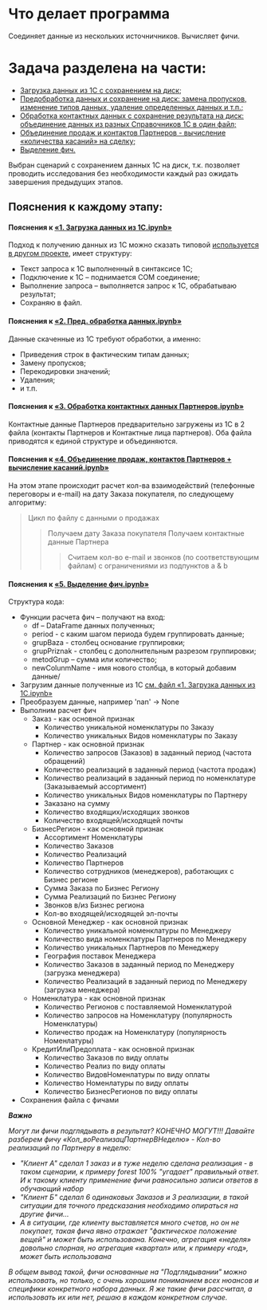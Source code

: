 # Что делает программа
Соединяет данные из нескольких источничников.
Вычисляет фичи.


# Задача разделена на части:
- [Загрузка данных из 1С с сохранением на диск](https://github.com/e-korobkov/ETL-processing/edit/master/README.md#%D0%BF%D0%BE%D1%8F%D1%81%D0%BD%D0%B5%D0%BD%D0%B8%D1%8F-%D0%BA-1-%D0%B7%D0%B0%D0%B3%D1%80%D1%83%D0%B7%D0%BA%D0%B0-%D0%B4%D0%B0%D0%BD%D0%BD%D1%8B%D1%85-%D0%B8%D0%B7-1%D1%81ipynb);
- [Предобработка данных и сохранение на диск: замена пропусков, изменение типов данных, удаление определенных данных и т.п.;](https://github.com/e-korobkov/ETL-processing/edit/master/README.md#%D0%BF%D0%BE%D1%8F%D1%81%D0%BD%D0%B5%D0%BD%D0%B8%D1%8F-%D0%BA-2-%D0%BF%D1%80%D0%B5%D0%B4-%D0%BE%D0%B1%D1%80%D0%B0%D0%B1%D0%BE%D1%82%D0%BA%D0%B0-%D0%B4%D0%B0%D0%BD%D0%BD%D1%8B%D1%85ipynb)
- [Обработка контактных данных с сохранение результата на диск: объединение данных из разных Справочников 1С в один файл;](https://github.com/e-korobkov/ETL-processing/edit/master/README.md#%D0%BF%D0%BE%D1%8F%D1%81%D0%BD%D0%B5%D0%BD%D0%B8%D1%8F-%D0%BA-3-%D0%BE%D0%B1%D1%80%D0%B0%D0%B1%D0%BE%D1%82%D0%BA%D0%B0-%D0%BA%D0%BE%D0%BD%D1%82%D0%B0%D0%BA%D1%82%D0%BD%D1%8B%D1%85-%D0%B4%D0%B0%D0%BD%D0%BD%D1%8B%D1%85-%D0%BF%D0%B0%D1%80%D1%82%D0%BD%D0%B5%D1%80%D0%BE%D0%B2ipynb)
- [Объединение продаж и контактов Партнеров - вычисление «количества касаний» на сделку;](https://github.com/e-korobkov/ETL-processing/edit/master/README.md#%D0%BF%D0%BE%D1%8F%D1%81%D0%BD%D0%B5%D0%BD%D0%B8%D1%8F-%D0%BA-4-%D0%BE%D0%B1%D1%8A%D0%B5%D0%B4%D0%B8%D0%BD%D0%B5%D0%BD%D0%B8%D0%B5-%D0%BF%D1%80%D0%BE%D0%B4%D0%B0%D0%B6-%D0%BA%D0%BE%D0%BD%D1%82%D0%B0%D0%BA%D1%82%D0%BE%D0%B2-%D0%BF%D0%B0%D1%80%D1%82%D0%BD%D0%B5%D1%80%D0%BE%D0%B2--%D0%B2%D1%8B%D1%87%D0%B8%D1%81%D0%BB%D0%B5%D0%BD%D0%B8%D0%B5-%D0%BA%D0%B0%D1%81%D0%B0%D0%BD%D0%B8%D0%B9ipynb)
- [Выделение фич.](https://github.com/e-korobkov/ETL-processing/edit/master/README.md#%D0%BF%D0%BE%D1%8F%D1%81%D0%BD%D0%B5%D0%BD%D0%B8%D1%8F-%D0%BA-5-%D0%B2%D1%8B%D0%B4%D0%B5%D0%BB%D0%B5%D0%BD%D0%B8%D0%B5-%D1%84%D0%B8%D1%87ipynb)

Выбран сценарий с сохранением данных 1С на диск, т.к. позволяет проводить исследования без необходимости каждый раз ожидать завершения предыдущих этапов.

## Пояснения к каждому этапу:
#### Пояснения к [«1. Загрузка данных из 1С.ipynb»](https://github.com/e-korobkov/ETL-processing/blob/master/1.%20%D0%97%D0%B0%D0%B3%D1%80%D1%83%D0%B7%D0%BA%D0%B0%20%D0%B4%D0%B0%D0%BD%D0%BD%D1%8B%D1%85%20%D0%B8%D0%B7%201%D0%A1.ipynb)
  Подход к получению данных из 1С можно сказать типовой [используется в другом проекте](https://github.com/e-korobkov/Load_data_from_1C), имеет структуру:
- Текст запроса к 1С выполненный в синтаксисе 1С;
- Подключение к 1С – поднимается COM соединение;
- Выполнение запроса – выполняется запрос к 1С, обрабатываю результат;
- Сохраняю в файл.

#### Пояснения к [«2. Пред. обработка данных.ipynb»](https://github.com/e-korobkov/ETL-processing/blob/master/2.%20%D0%9F%D1%80%D0%B5%D0%B4.%20%D0%BE%D0%B1%D1%80%D0%B0%D0%B1%D0%BE%D1%82%D0%BA%D0%B0%20%D0%B4%D0%B0%D0%BD%D0%BD%D1%8B%D1%85.ipynb)
  Данные скаченные из 1С требуют обработки, а именно:
- Приведения строк в фактическим типам данных;
- Замену пропусков;
- Перекодировки значений;
- Удаления;
- и т.п.

#### Пояснения к [«3. Обработка контактных данных Партнеров.ipynb»](https://github.com/e-korobkov/ETL-processing/blob/master/3.%20%D0%9E%D0%B1%D1%80%D0%B0%D0%B1%D0%BE%D1%82%D0%BA%D0%B0%20%D0%BA%D0%BE%D0%BD%D1%82%D0%B0%D0%BA%D1%82%D0%BD%D1%8B%D1%85%20%D0%B4%D0%B0%D0%BD%D0%BD%D1%8B%D1%85%20%D0%9F%D0%B0%D1%80%D1%82%D0%BD%D0%B5%D1%80%D0%BE%D0%B2.ipynb)
  Контактные данные Партнеров предварительно загружены из 1С в 2 файла (контакты Партнеров и Контактные лица партнеров).
Оба файла приводятся к единой структуре и объединяются.

#### Пояснения к [«4. Объединение продаж, контактов Партнеров + вычисление касаний.ipynb»](https://github.com/e-korobkov/ETL-processing/blob/master/4.%20%D0%9E%D0%B1%D1%8A%D0%B5%D0%B4%D0%B8%D0%BD%D0%B5%D0%BD%D0%B8%D0%B5%20%D0%BF%D1%80%D0%BE%D0%B4%D0%B0%D0%B6%2C%20%D0%BA%D0%BE%D0%BD%D1%82%D0%B0%D0%BA%D1%82%D0%BE%D0%B2%20%D0%9F%D0%B0%D1%80%D1%82%D0%BD%D0%B5%D1%80%D0%BE%D0%B2%20%2B%20%D0%B2%D1%8B%D1%87%D0%B8%D1%81%D0%BB%D0%B5%D0%BD%D0%B8%D0%B5%20%D0%BA%D0%B0%D1%81%D0%B0%D0%BD%D0%B8%D0%B9.ipynb)
На этом этапе происходит расчет кол-ва взаимодействий (телефонные переговоры и e-mail) на дату Заказа покупателя, по следующему алгоритму:
  > Цикл по файлу с данными о продажах
  >> Получаем дату Заказа покупателя
  >> Получаем контактные данные Партнера
  >>> Считаем кол-во e-mail и звонков (по соответствующим файлам) с ограничениями из подпунктов a & b

#### Пояснения к [«5. Выделение фич.ipynb»](https://github.com/e-korobkov/ETL-processing/blob/master/5.%20%D0%92%D1%8B%D0%B4%D0%B5%D0%BB%D0%B5%D0%BD%D0%B8%D0%B5%20%D1%84%D0%B8%D1%87.ipynb)
Структура кода:
- Функции расчета фич – получают на вход:
  + df – DataFrame данных полученных;
  + period - с каким шагом периода будем группировать данные;
  + grupBaza - столбец основание группировки;
  + grupPriznak - столбец с дополнительным разрезом группировки;
  + metodGrup – сумма или количество;
  + newColunmName - имя нового столбца, в который добавим данные/
- Загрузим данные полученные из 1С [см. файл «1. Загрузка данных из 1С.ipynb»](https://github.com/e-korobkov/ETL-processing/blob/master/1.%20%D0%97%D0%B0%D0%B3%D1%80%D1%83%D0%B7%D0%BA%D0%B0%20%D0%B4%D0%B0%D0%BD%D0%BD%D1%8B%D1%85%20%D0%B8%D0%B7%201%D0%A1.ipynb)
- Преобразуем данные, например 'nan' -> None
- Выполним расчет фич
  + Заказ - как основной признак
    + Количество уникальной номенклатуры по Заказу
    + Количество уникальных Видов номенклатуры по Заказу
  + Партнер - как основной признак
    + Количество запросов (Заказов) в заданный период (частота обращений)
    + Количество реализаций в заданный период (частота продаж)
    + Количество реализаций в заданный период по номенклатуре (Заказываемый ассортимент)
    + Количество уникальных Видов номенклатуры по Партнеру
    + Заказано на сумму
    + Количество входящих/исходящих звонков
    + Количество входящей/исходящей почты
  + БизнесРегион - как основной признак
    + Ассортимент Номенклатуры
    + Количество Заказов
    + Количество Реализаций
    + Количество Партнеров
    + Количество сотрудников (менеджеров), работающих с Бизнес регионе
    + Сумма Заказа по Бизнес Региону
    + Сумма Реализаций по Бизнес Региону
    + Звонков в/из Бизнес региона
    + Кол-во входящей/исходящей эл-почты
  + Основной Менеджер - как основной признак
    + Количество уникальной номенклатуры по Менеджеру
    + Количество вида номенклатуры Партнеров по Менеджеру
    + Количество уникальных Партнеров по Менеджеру
    + География поставок Менеджера
    + Количество Заказов в заданный период по Менеджеру (загрузка менеджера)
    + Количество Реализаций в заданный период по Менеджеру (загрузка менеджера)
  + Номенклатура - как основной признак
    + Количество Регионов с поставляемой Номенклатурой
    + Количество запросов на Номенклатуру (популярность Номенклатуры)
    + Количество продаж на Номенклатуру (популярность Номенлатуры)
  + КредитИлиПредоплата - как основной признак
    + Количество Заказов по виду оплаты
    + Количество Реализ по виду оплаты
    + Количество ВидовНоменлатуры по виду оплаты
    + Количество Номенлатуры по виду оплаты
    + Количество БизнесРегионов по виду оплаты
- Сохранения файла с фичами

***Важно***

*Могут ли фичи подглядывать в результат? КОНЕЧНО МОГУТ!!! Давайте разберем фичу «Кол_воРеализацПартнерВНеделю» - Кол-во реализаций по Партнеру в неделю:*
- *"Клиент А" сделал 1 заказ и в туже неделю сделана реализация - в таком сценарии, к примеру forest 100% "угадает" правильный ответ. И к такому клиенту применение фичи равносильно записи ответов в обучающий набор*
- *"Клиент Б" сделал 6 одинаковых Заказов и 3 реализации, в такой ситуации для точного предсказания необходимо опираться на другие фичи…*
- *А в ситуации, где клиенту выставляется много счетов, но он не покупает, такая фича явно отражает "фактическое положение вещей" и может быть использована.
Конечно, агрегация «неделя» довольно спорная, но агрегация «квартал» или, к примеру «год», может быть использована*

*В общем вывод такой, фичи основанные на "Подглядывании" можно использовать, но только, с очень хорошим пониманием всех нюансов и специфики конкретного набора данных.
Я же такие фичи рассчитал, а использовать их или нет, решаю в каждом конкретном случае.*
